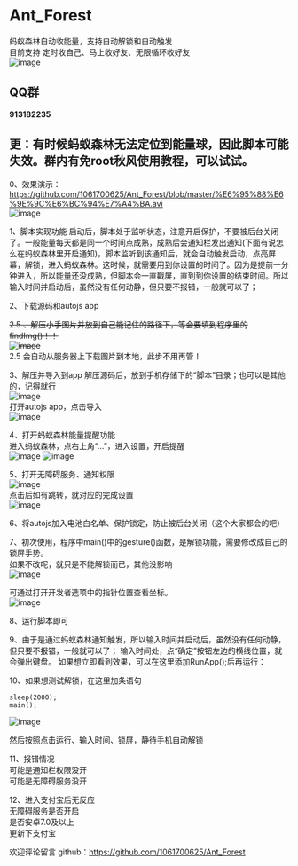 # Ant_Forest  
蚂蚁森林自动收能量，支持自动解锁和自动触发  
目前支持 定时收自己、马上收好友、无限循环收好友    
![image](https://github.com/1061700625/Ant_Forest/blob/master/pic/10.png)   

## QQ群
**913182235**  

## 更：有时候蚂蚁森林无法定位到能量球，因此脚本可能失效。群内有免root秋风使用教程，可以试试。
  
  
0、效果演示：  
https://github.com/1061700625/Ant_Forest/blob/master/%E6%95%88%E6%9E%9C%E6%BC%94%E7%A4%BA.avi  
![image](https://github.com/1061700625/Ant_Forest/blob/master/%E8%A7%86%E9%A2%91%E6%BC%94%E7%A4%BA.gif)  

1、脚本实现功能
启动后，脚本处于监听状态，注意开启保护，不要被后台关闭了。一般能量每天都是同一个时间点成熟，成熟后会通知栏发出通知(下面有说怎么在蚂蚁森林里开启通知)，脚本监听到该通知后，就会自动触发启动，点亮屏幕，解锁，进入蚂蚁森林。这时候，就需要用到你设置的时间了。因为是提前一分钟进入，所以能量还没成熟，但脚本会一直戳屏，直到到你设置的结束时间。所以输入时间并启动后，虽然没有任何动静，但只要不报错，一般就可以了；

2、下载源码和autojs app

~~2.5 、解压小手图片并放到自己能记住的路径下，等会要填到程序里的findImg()！！~~   
~~![image](https://github.com/1061700625/Ant_Forest/blob/master/pic/11.png)~~  
2.5 会自动从服务器上下载图片到本地，此步不用再管！  

3、解压并导入到app
解压源码后，放到手机存储下的“脚本”目录；也可以是其他的，记得就行  
![image](https://github.com/1061700625/Ant_Forest/blob/master/pic/4.png)   
打开autojs app，点击导入  
![image](https://github.com/1061700625/Ant_Forest/blob/master/pic/5.png)  

4、打开蚂蚁森林能量提醒功能  
进入蚂蚁森林，点右上角“...”，进入设置，开启提醒  
![image](https://github.com/1061700625/Ant_Forest/blob/master/pic/1.png)
![image](https://github.com/1061700625/Ant_Forest/blob/master/pic/2.png)
 
5、打开无障碍服务、通知权限  
![image](https://github.com/1061700625/Ant_Forest/blob/master/pic/7.png)  
点击后如有跳转，就对应的完成设置  
![image](https://github.com/1061700625/Ant_Forest/blob/master/pic/8.png)  

6、将autojs加入电池白名单、保护锁定，防止被后台关闭（这个大家都会的吧）  

7、初次使用，程序中main()中的gesture()函数，是解锁功能，需要修改成自己的锁屏手势。  
如果不改呢，就只是不能解锁而已，其他没影响  
![image](https://github.com/1061700625/Ant_Forest/blob/master/pic/3.png) 

可通过打开开发者选项中的指针位置查看坐标。  
![image](https://github.com/1061700625/Ant_Forest/blob/master/pic/9.png)

8、运行脚本即可

9、由于是通过蚂蚁森林通知触发，所以输入时间并启动后，虽然没有任何动静，但只要不报错，一般就可以了；
输入时间处，点“确定”按钮左边的横线位置，就会弹出键盘。
如果想立即看到效果，可以在这里添加RunApp();后再运行：




10、如果想测试解锁，在这里加条语句  
```
sleep(2000);  
main();  
```
![image](https://github.com/1061700625/Ant_Forest/blob/master/pic/6.png)

然后按照点击运行、输入时间、锁屏，静待手机自动解锁

11、报错情况  
可能是通知栏权限没开  
可能是无障碍服务没开  
  
12、进入支付宝后无反应  
无障碍服务是否开启  
是否安卓7.0及以上  
更新下支付宝

欢迎评论留言
github：https://github.com/1061700625/Ant_Forest
